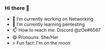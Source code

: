 ### Hi there 👋


- 🔭 I’m currently working on Networking
- 🌱 I’m currently learning pentesting
- 📫 How to reach me: Discord @zOe#6567
- 😄 Pronouns: She/Her
- ⚡ Fun fact: I'm on the moon

